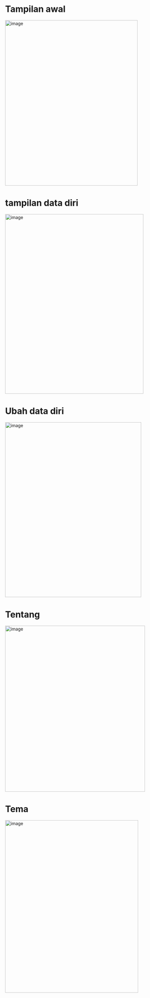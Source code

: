 # Tampilan awal
<img width="429" height="534" alt="image" src="https://github.com/user-attachments/assets/a83ba333-754d-4e30-86c5-6ecc685aadca" />

# tampilan data diri
<img width="448" height="580" alt="image" src="https://github.com/user-attachments/assets/24f1967f-a3c2-4055-a2d4-f8f056d6c4c9" />

# Ubah data diri
<img width="441" height="565" alt="image" src="https://github.com/user-attachments/assets/3669efbc-ef66-4290-88aa-925cc93deef6" />

# Tentang
<img width="453" height="536" alt="image" src="https://github.com/user-attachments/assets/71106794-b617-4540-b439-e25a9619f63e" />

# Tema
<img width="431" height="557" alt="image" src="https://github.com/user-attachments/assets/d8d634ad-5f8e-4164-92fd-b13fafac1b18" />
